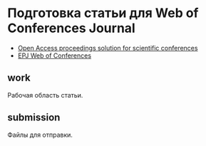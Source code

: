# Подготовка статьи для Web of Conferences Journal

- [Open Access proceedings solution for scientific conferences](https://www.webofconferences.org/)
- [EPJ Web of Conferences](https://www.epj-conferences.org/)

## work ##

Рабочая область статьи.

## submission ##

Файлы для отправки.

